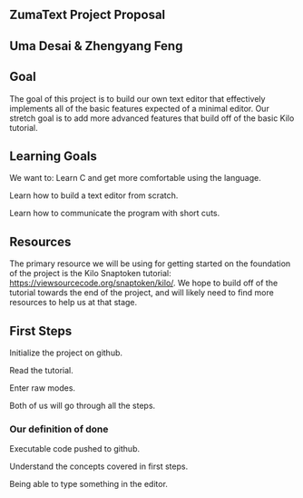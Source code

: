 ## ZumaText Project Proposal

## Uma Desai & Zhengyang Feng

## Goal
The goal of this project is to build our own text editor that effectively implements all of the basic features expected of a minimal editor. Our stretch goal is to add more advanced features that build off of the basic Kilo tutorial.


## Learning Goals
We want to:
Learn C and get more comfortable using the language.

Learn how to build a text editor from scratch.

Learn how to communicate the program with short cuts.


## Resources
The primary resource we will be using for getting started on the foundation of the project is the Kilo Snaptoken tutorial: https://viewsourcecode.org/snaptoken/kilo/. We hope to build off of the tutorial towards the end of the project, and will likely need to find more resources to help us at that stage.


## First Steps
Initialize the project on github.

Read the tutorial.

Enter raw modes.

Both of us will go through all the steps.

### Our definition of done
Executable code pushed to github.

Understand the concepts covered in first steps.

Being able to type something in the editor.
